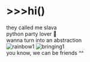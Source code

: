 # \>>>hi()
they called me slava  
python party lover 🤍  
wanna turn into an abstraction  
![rainbow1](https://user-images.githubusercontent.com/73784126/120068063-69053900-c087-11eb-8c30-85d86608b309.gif)
![bringing1](https://user-images.githubusercontent.com/73784126/120068117-c00b0e00-c087-11eb-9ad8-9b1454ca3280.gif)  
you know, we can be friends ^^
